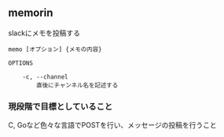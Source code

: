 ## memorin

slackにメモを投稿する

```
memo [オプション] {メモの内容}
```

```
OPTIONS

	-c, --channel
		直後にチャンネル名を記述する
```

### 現段階で目標としていること
C, Goなど色々な言語でPOSTを行い、メッセージの投稿を行うこと
